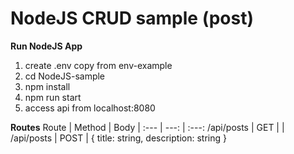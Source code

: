 # NodeJS CRUD sample (post)

**Run NodeJS App**
1. create .env copy from env-example
2. cd NodeJS-sample
3. npm install
4. npm run start
5. access api from localhost:8080

**Routes**
Route | Method | Body
| :--- | ---: | :---:
/api/posts | GET | \| 
/api/posts  | POST | { title: string, description: string }
